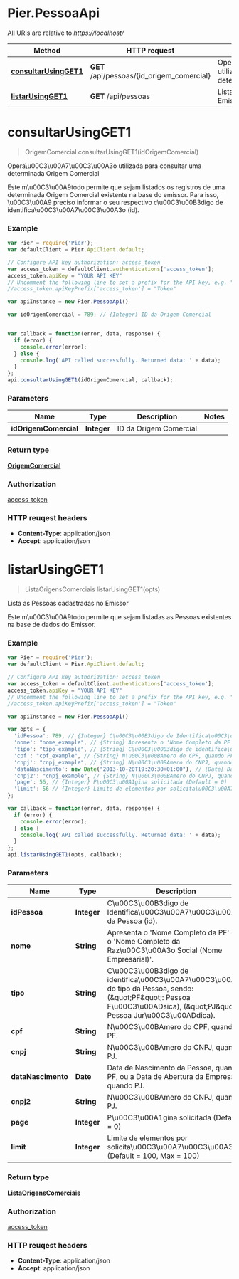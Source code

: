 # Pier.PessoaApi

All URIs are relative to *https://localhost/*

Method | HTTP request | Description
------------- | ------------- | -------------
[**consultarUsingGET1**](PessoaApi.md#consultarUsingGET1) | **GET** /api/pessoas/{id_origem_comercial} | Opera\u00C3\u00A7\u00C3\u00A3o utilizada para consultar uma determinada Origem Comercial 
[**listarUsingGET1**](PessoaApi.md#listarUsingGET1) | **GET** /api/pessoas | Lista as Pessoas cadastradas no Emissor


<a name="consultarUsingGET1"></a>
# **consultarUsingGET1**
> OrigemComercial consultarUsingGET1(idOrigemComercial)

Opera\u00C3\u00A7\u00C3\u00A3o utilizada para consultar uma determinada Origem Comercial 

Este m\u00C3\u00A9todo permite que sejam listados os registros de uma determinada Origem Comercial existente na base do emissor. Para isso, \u00C3\u00A9 preciso informar o seu respectivo c\u00C3\u00B3digo de identifica\u00C3\u00A7\u00C3\u00A3o (id). 

### Example
```javascript
var Pier = require('Pier');
var defaultClient = Pier.ApiClient.default;

// Configure API key authorization: access_token
var access_token = defaultClient.authentications['access_token'];
access_token.apiKey = "YOUR API KEY"
// Uncomment the following line to set a prefix for the API key, e.g. "Token" (defaults to null)
//access_token.apiKeyPrefix['access_token'] = "Token"

var apiInstance = new Pier.PessoaApi()

var idOrigemComercial = 789; // {Integer} ID da Origem Comercial


var callback = function(error, data, response) {
  if (error) {
    console.error(error);
  } else {
    console.log('API called successfully. Returned data: ' + data);
  }
};
api.consultarUsingGET1(idOrigemComercial, callback);
```

### Parameters

Name | Type | Description  | Notes
------------- | ------------- | ------------- | -------------
 **idOrigemComercial** | **Integer**| ID da Origem Comercial | 

### Return type

[**OrigemComercial**](OrigemComercial.md)

### Authorization

[access_token](../README.md#access_token)

### HTTP reuqest headers

 - **Content-Type**: application/json
 - **Accept**: application/json

<a name="listarUsingGET1"></a>
# **listarUsingGET1**
> ListaOrigensComerciais listarUsingGET1(opts)

Lista as Pessoas cadastradas no Emissor

Este m\u00C3\u00A9todo permite que sejam listadas as Pessoas existentes na base de dados do Emissor.

### Example
```javascript
var Pier = require('Pier');
var defaultClient = Pier.ApiClient.default;

// Configure API key authorization: access_token
var access_token = defaultClient.authentications['access_token'];
access_token.apiKey = "YOUR API KEY"
// Uncomment the following line to set a prefix for the API key, e.g. "Token" (defaults to null)
//access_token.apiKeyPrefix['access_token'] = "Token"

var apiInstance = new Pier.PessoaApi()

var opts = { 
  'idPessoa': 789, // {Integer} C\u00C3\u00B3digo de Identifica\u00C3\u00A7\u00C3\u00A3o da Pessoa (id).
  'nome': "nome_example", // {String} Apresenta o 'Nome Completo da PF' ou o 'Nome Completo da Raz\u00C3\u00A3o Social (Nome Empresarial)'.
  'tipo': "tipo_example", // {String} C\u00C3\u00B3digo de identifica\u00C3\u00A7\u00C3\u00A3o do tipo da Pessoa, sendo: (\"PF\": Pessoa F\u00C3\u00ADsica), (\"PJ\": Pessoa Jur\u00C3\u00ADdica).
  'cpf': "cpf_example", // {String} N\u00C3\u00BAmero do CPF, quando PF.
  'cnpj': "cnpj_example", // {String} N\u00C3\u00BAmero do CNPJ, quando PJ.
  'dataNascimento': new Date("2013-10-20T19:20:30+01:00"), // {Date} Data de Nascimento da Pessoa, quando PF, ou a Data de Abertura da Empresa, quando PJ.
  'cnpj2': "cnpj_example", // {String} N\u00C3\u00BAmero do CNPJ, quando PJ.
  'page': 56, // {Integer} P\u00C3\u00A1gina solicitada (Default = 0)
  'limit': 56 // {Integer} Limite de elementos por solicita\u00C3\u00A7\u00C3\u00A3o (Default = 100, Max = 100)
};

var callback = function(error, data, response) {
  if (error) {
    console.error(error);
  } else {
    console.log('API called successfully. Returned data: ' + data);
  }
};
api.listarUsingGET1(opts, callback);
```

### Parameters

Name | Type | Description  | Notes
------------- | ------------- | ------------- | -------------
 **idPessoa** | **Integer**| C\u00C3\u00B3digo de Identifica\u00C3\u00A7\u00C3\u00A3o da Pessoa (id). | [optional] 
 **nome** | **String**| Apresenta o &#39;Nome Completo da PF&#39; ou o &#39;Nome Completo da Raz\u00C3\u00A3o Social (Nome Empresarial)&#39;. | [optional] 
 **tipo** | **String**| C\u00C3\u00B3digo de identifica\u00C3\u00A7\u00C3\u00A3o do tipo da Pessoa, sendo: (\&quot;PF\&quot;: Pessoa F\u00C3\u00ADsica), (\&quot;PJ\&quot;: Pessoa Jur\u00C3\u00ADdica). | [optional] 
 **cpf** | **String**| N\u00C3\u00BAmero do CPF, quando PF. | [optional] 
 **cnpj** | **String**| N\u00C3\u00BAmero do CNPJ, quando PJ. | [optional] 
 **dataNascimento** | **Date**| Data de Nascimento da Pessoa, quando PF, ou a Data de Abertura da Empresa, quando PJ. | [optional] 
 **cnpj2** | **String**| N\u00C3\u00BAmero do CNPJ, quando PJ. | [optional] 
 **page** | **Integer**| P\u00C3\u00A1gina solicitada (Default = 0) | [optional] 
 **limit** | **Integer**| Limite de elementos por solicita\u00C3\u00A7\u00C3\u00A3o (Default = 100, Max = 100) | [optional] 

### Return type

[**ListaOrigensComerciais**](ListaOrigensComerciais.md)

### Authorization

[access_token](../README.md#access_token)

### HTTP reuqest headers

 - **Content-Type**: application/json
 - **Accept**: application/json


